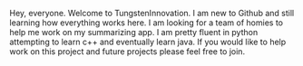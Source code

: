 Hey, everyone. Welcome to TungstenInnovation.
I am new to Github and still learning how everything works here. I am looking for a team of homies to help me work on my summarizing app. I am pretty fluent in python
attempting to learn c++ and eventually learn java. 
If you would like to help work on this project and future projects please feel free to join.
